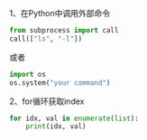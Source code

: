 1、在Python中调用外部命令

```python
from subprocess import call
call(["ls", "-l"])
```

或者

```python
import os
os.system("your command")
```

2、for循环获取index

```python
for idx, val in enumerate(list):
    print(idx, val)
```

